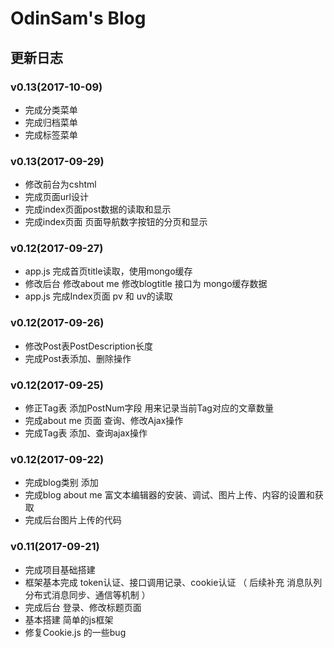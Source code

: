 # OdinSam's Blog

## 更新日志

### v0.13(2017-10-09)

+ 完成分类菜单
+ 完成归档菜单
+ 完成标签菜单

### v0.13(2017-09-29)

+ 修改前台为cshtml
+ 完成页面url设计
+ 完成index页面post数据的读取和显示
+ 完成index页面 页面导航数字按钮的分页和显示

### v0.12(2017-09-27)

+ app.js 完成首页title读取，使用mongo缓存
+ 修改后台 修改about me 修改blogtitle 接口为 mongo缓存数据
+ app.js 完成Index页面 pv 和 uv的读取

### v0.12(2017-09-26)

+ 修改Post表PostDescription长度
+ 完成Post表添加、删除操作

### v0.12(2017-09-25)

+ 修正Tag表  添加PostNum字段 用来记录当前Tag对应的文章数量
+ 完成about me 页面 查询、修改Ajax操作
+ 完成Tag表 添加、查询ajax操作

### v0.12(2017-09-22)

+ 完成blog类别 添加
+ 完成blog about me 富文本编辑器的安装、调试、图片上传、内容的设置和获取
+ 完成后台图片上传的代码

### v0.11(2017-09-21)

+ 完成项目基础搭建
+ 框架基本完成 token认证、接口调用记录、cookie认证 （ 后续补充 消息队列 分布式消息同步、通信等机制 ）
+ 完成后台 登录、修改标题页面
+ 基本搭建  简单的js框架
+ 修复Cookie.js 的一些bug